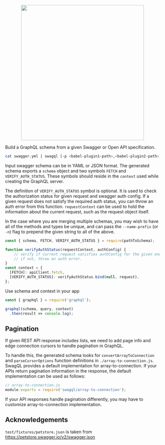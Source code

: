 <div align="center">
<img src="https://user-images.githubusercontent.com/433909/52972858-ff0e6d00-3370-11e9-9188-6b3672acec27.jpg" width="400" height="440">
</div>

Build a GraphQL schema from a given Swagger or Open API specification.

```bash
cat swagger.yml | swagql [-p <babel-plugin1-path>,<babel-plugin2-path>] [-n NamePrefix_]> schema.js
```

Input swagger schema can be in YAML or JSON format. The generated schema exports
a `schema` object and two symbols `FETCH` and `VERIFY_AUTH_STATUS`. These
symbols should reside in the `context` used while creating the GraphQL server.

The definition of `VERIFY_AUTH_STATUS` symbol is optional. It is used to check
the authorization status for given request and swagger auth config. If a given
request does not satisfy the required auth status, you can throw an auth error
from this function. `requestContext` can be used to hold the information about
the current request, such as the request object itself.

In the case where you are merging multiple schemas, you may wish to have all
of the methods and types be unique, and can pass the `--name-prefix` (or `-n`)
flag to prepend the given string to all of the above.

```js
const { schema, FETCH, VERIFY_AUTH_STATUS } = require(pathToSchema);

function verifyAuthStatus(requestContext, authConfig) {
    // verify if current request satisfies authConfig for the given endpoint.
    // if not, throw an auth error.
}
const context = {
  [FETCH]: apiClient.fetch,
  [VERIFY_AUTH_STATUS]: verifyAuthStatus.bind(null, request),
};
```

Use schema and context in your app
```js
const { graphql } = require('graphql');

graphql(schema, query, context)
  .then(result => console.log);
```

## Pagination

If given REST API response includes lists, we need to add page info and edge
connection cursors to handle pagination in GraphQL.

To handle this, the generated schema looks for `convertArrayToConnection` and
`parseCursorOptions` function definitions in `./array-to-connection.js`. SwagQL
provides a default implementation for array-to-connection. If your APIs return
pagination information in the response, the default implementation can be used
as follows:

```js
// array-to-connection.js
module.exports = require('swagql/array-to-connection');
```

If your API responses handle pagination differently, you may have to customize
array-to-connection implementation.

## Acknowledgements

`test/fixtures/petstore.json` is taken from https://petstore.swagger.io/v2/swagger.json
